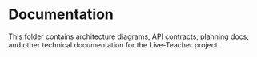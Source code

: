 # Documentation

This folder contains architecture diagrams, API contracts, planning docs, and other technical documentation for the Live-Teacher project.
